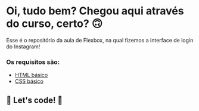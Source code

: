 # Oi, tudo bem? Chegou aqui através do curso, certo? 🙃

Esse é o repositório da aula de Flexbox, na qual fizemos a interface de login do Instagram! 

### Os requisitos são:

* [HTML básico](https://www.w3schools.com/html/)
* [CSS básico](https://developer.mozilla.org/pt-BR/docs/Web/CSS)

## 🚀 Let's code! 🚀
